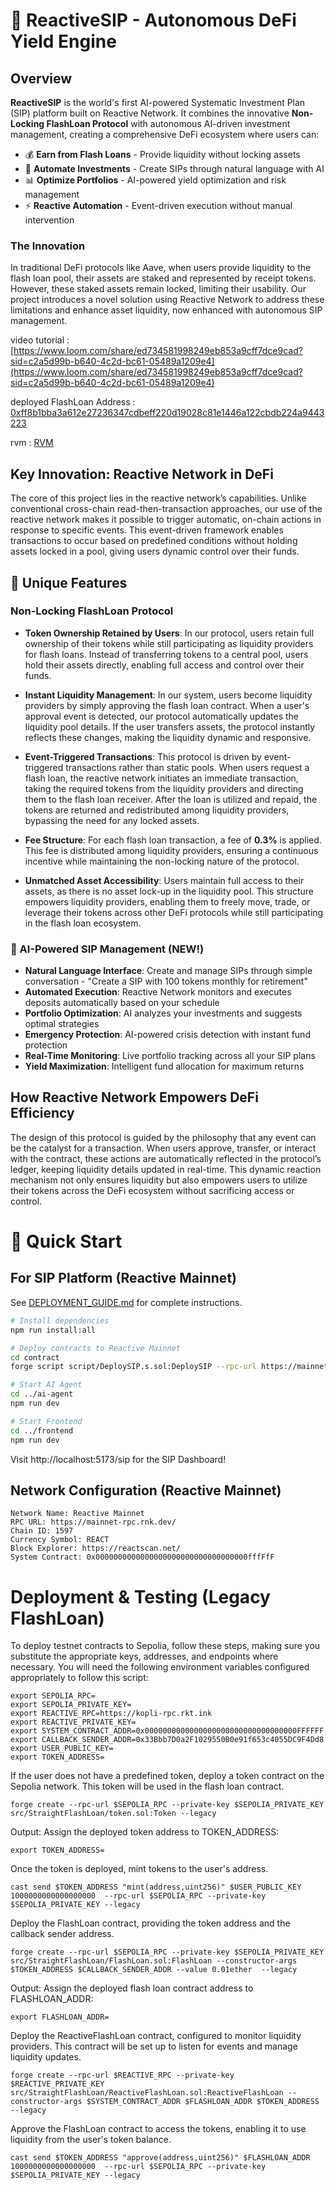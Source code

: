 # 🚀 ReactiveSIP - Autonomous DeFi Yield Engine

## Overview

**ReactiveSIP** is the world's first AI-powered Systematic Investment Plan (SIP) platform built on Reactive Network. It combines the innovative **Non-Locking FlashLoan Protocol** with autonomous AI-driven investment management, creating a comprehensive DeFi ecosystem where users can:

- 💰 **Earn from Flash Loans** - Provide liquidity without locking assets
- 🤖 **Automate Investments** - Create SIPs through natural language with AI
- 📊 **Optimize Portfolios** - AI-powered yield optimization and risk management
- ⚡ **Reactive Automation** - Event-driven execution without manual intervention

### The Innovation

In traditional DeFi protocols like Aave, when users provide liquidity to the flash loan pool, their assets are staked and represented by receipt tokens. However, these staked assets remain locked, limiting their usability. Our project introduces a novel solution using Reactive Network to address these limitations and enhance asset liquidity, now enhanced with autonomous SIP management.

video tutorial : [https://www.loom.com/share/ed734581998249eb853a9cff7dce9cad?sid=c2a5d99b-b640-4c2d-bc61-05489a1209e4](https://www.loom.com/share/ed734581998249eb853a9cff7dce9cad?sid=c2a5d99b-b640-4c2d-bc61-05489a1209e4)

deployed FlashLoan Address : [0xff8b1bba3a612e27236347cdbeff220d19028c81e1446a122cbdb224a9443223](https://sepolia.etherscan.io/tx/0xff8b1bba3a612e27236347cdbeff220d19028c81e1446a122cbdb224a9443223)

rvm : [RVM](https://kopli.reactscan.net/rvm/0xafe08919dac82e79ae274eb94441aa2447bb13b6)

## Key Innovation: Reactive Network in DeFi

The core of this project lies in the reactive network’s capabilities. Unlike conventional cross-chain read-then-transaction approaches, our use of the reactive network makes it possible to trigger automatic, on-chain actions in response to specific events. This event-driven framework enables transactions to occur based on predefined conditions without holding assets locked in a pool, giving users dynamic control over their funds.

## 🌟 Unique Features

### Non-Locking FlashLoan Protocol

- **Token Ownership Retained by Users**: In our protocol, users retain full ownership of their tokens while still participating as liquidity providers for flash loans. Instead of transferring tokens to a central pool, users hold their assets directly, enabling full access and control over their funds.

- **Instant Liquidity Management**: In our system, users become liquidity providers by simply approving the flash loan contract. When a user's approval event is detected, our protocol automatically updates the liquidity pool details. If the user transfers assets, the protocol instantly reflects these changes, making the liquidity dynamic and responsive.

- **Event-Triggered Transactions**: This protocol is driven by event-triggered transactions rather than static pools. When users request a flash loan, the reactive network initiates an immediate transaction, taking the required tokens from the liquidity providers and directing them to the flash loan receiver. After the loan is utilized and repaid, the tokens are returned and redistributed among liquidity providers, bypassing the need for any locked assets.

- **Fee Structure**: For each flash loan transaction, a fee of **0.3%** is applied. This fee is distributed among liquidity providers, ensuring a continuous incentive while maintaining the non-locking nature of the protocol.

- **Unmatched Asset Accessibility**: Users maintain full access to their assets, as there is no asset lock-up in the liquidity pool. This structure empowers liquidity providers, enabling them to freely move, trade, or leverage their tokens across other DeFi protocols while still participating in the flash loan ecosystem.

### 🤖 AI-Powered SIP Management (NEW!)

- **Natural Language Interface**: Create and manage SIPs through simple conversation - "Create a SIP with 100 tokens monthly for retirement"
- **Automated Execution**: Reactive Network monitors and executes deposits automatically based on your schedule
- **Portfolio Optimization**: AI analyzes your investments and suggests optimal strategies
- **Emergency Protection**: AI-powered crisis detection with instant fund protection
- **Real-Time Monitoring**: Live portfolio tracking across all your SIP plans
- **Yield Maximization**: Intelligent fund allocation for maximum returns

## How Reactive Network Empowers DeFi Efficiency

The design of this protocol is guided by the philosophy that any event can be the catalyst for a transaction. When users approve, transfer, or interact with the contract, these actions are automatically reflected in the protocol’s ledger, keeping liquidity details updated in real-time. This dynamic reaction mechanism not only ensures liquidity but also empowers users to utilize their tokens across the DeFi ecosystem without sacrificing access or control.

# 🚀 Quick Start

## For SIP Platform (Reactive Mainnet)

See [DEPLOYMENT_GUIDE.md](DEPLOYMENT_GUIDE.md) for complete instructions.

```bash
# Install dependencies
npm run install:all

# Deploy contracts to Reactive Mainnet
cd contract
forge script script/DeploySIP.s.sol:DeploySIP --rpc-url https://mainnet-rpc.rnk.dev/ --broadcast --legacy

# Start AI Agent
cd ../ai-agent
npm run dev

# Start Frontend
cd ../frontend
npm run dev
```

Visit http://localhost:5173/sip for the SIP Dashboard!

## Network Configuration (Reactive Mainnet)

```
Network Name: Reactive Mainnet
RPC URL: https://mainnet-rpc.rnk.dev/
Chain ID: 1597
Currency Symbol: REACT
Block Explorer: https://reactscan.net/
System Contract: 0x0000000000000000000000000000000000fffFfF
```

# Deployment & Testing (Legacy FlashLoan)

To deploy testnet contracts to Sepolia, follow these steps, making sure you substitute the appropriate keys, addresses, and endpoints where necessary. You will need the following environment variables configured appropriately to follow this script:

```
export SEPOLIA_RPC=
export SEPOLIA_PRIVATE_KEY=
export REACTIVE_RPC=https://kopli-rpc.rkt.ink
export REACTIVE_PRIVATE_KEY=
export SYSTEM_CONTRACT_ADDR=0x0000000000000000000000000000000000FFFFFF
export CALLBACK_SENDER_ADDR=0x33Bbb7D0a2F1029550B0e91f653c4055DC9F4Dd8
export USER_PUBLIC_KEY=
export TOKEN_ADDRESS=
```

If the user does not have a predefined token, deploy a token contract on the Sepolia network. This token will be used in the flash loan contract.

```
forge create --rpc-url $SEPOLIA_RPC --private-key $SEPOLIA_PRIVATE_KEY src/StraightFlashLoan/token.sol:Token --legacy
```

Output: Assign the deployed token address to TOKEN_ADDRESS:

```
export TOKEN_ADDRESS=
```

Once the token is deployed, mint tokens to the user's address.

```
cast send $TOKEN_ADDRESS "mint(address,uint256)" $USER_PUBLIC_KEY 1000000000000000000  --rpc-url $SEPOLIA_RPC --private-key $SEPOLIA_PRIVATE_KEY --legacy
```

Deploy the FlashLoan contract, providing the token address and the callback sender address.

```
forge create --rpc-url $SEPOLIA_RPC --private-key $SEPOLIA_PRIVATE_KEY src/StraightFlashLoan/FlashLoan.sol:FlashLoan --constructor-args $TOKEN_ADDRESS $CALLBACK_SENDER_ADDR --value 0.01ether  --legacy
```

Output: Assign the deployed flash loan contract address to FLASHLOAN_ADDR:

```
export FLASHLOAN_ADDR=
```

Deploy the ReactiveFlashLoan contract, configured to monitor liquidity providers. This contract will be set up to listen for events and manage liquidity updates.

```
forge create --rpc-url $REACTIVE_RPC --private-key $REACTIVE_PRIVATE_KEY src/StraightFlashLoan/ReactiveFlashLoan.sol:ReactiveFlashLoan --constructor-args $SYSTEM_CONTRACT_ADDR $FLASHLOAN_ADDR $TOKEN_ADDRESS  --legacy
```

Approve the FlashLoan contract to access the tokens, enabling it to use liquidity from the user's token balance.

```
cast send $TOKEN_ADDRESS "approve(address,uint256)" $FLASHLOAN_ADDR 1000000000000000000  --rpc-url $SEPOLIA_RPC --private-key $SEPOLIA_PRIVATE_KEY --legacy
```
